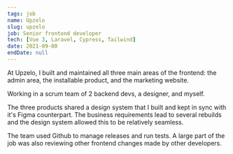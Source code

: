 ```yaml
---
tags: job
name: Upzelo
slug: upzelo
job: Senior frontend developer
tech: [Vue 3, Laravel, Cypress, Tailwind]
date: 2021-09-00
endDate: null
---
```


At Upzelo, I built and maintained all three main areas of the frontend: the admin area, the installable product, and the marketing website.

Working in a scrum team of 2 backend devs, a designer, and myself.

The three products shared a design system that I built and kept in sync with it's Figma counterpart. The business requirements lead to several rebuilds and the design system allowed this to be relatively seamless.

The team used Github to manage releases and run tests. A large part of the job was also reviewing other frontend changes made by other developers.
